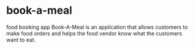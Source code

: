 # book-a-meal
food booking app
Book-A-Meal is an application that allows customers to make food orders and helps the food vendor know what the customers want to eat.
